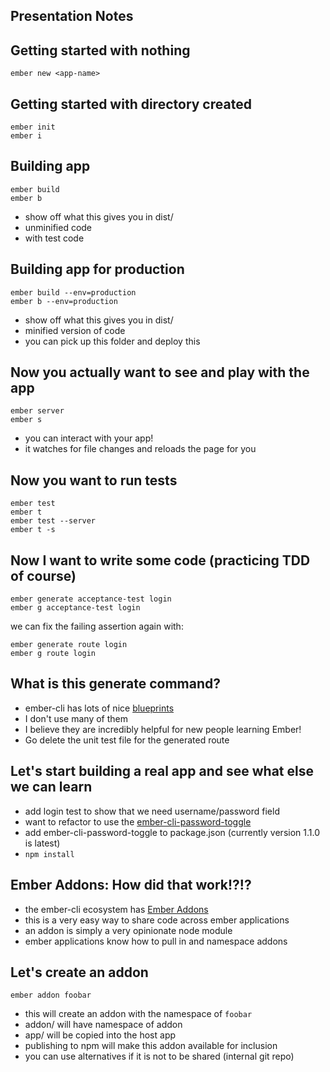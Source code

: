 Presentation Notes
------------------

## Getting started with nothing

    ember new <app-name>

##  Getting started with directory created

    ember init
    ember i

## Building app

    ember build
    ember b

- show off what this gives you in dist/
 - unminified code
 - with test code

## Building app for production

    ember build --env=production
    ember b --env=production

- show off what this gives you in dist/
 - minified version of code
 - you can pick up this folder and deploy this

## Now you actually want to see and play with the app

    ember server
    ember s

- you can interact with your app!
- it watches for file changes and reloads the page for you

## Now you want to run tests

    ember test
    ember t
    ember test --server
    ember t -s

## Now I want to write some code (practicing TDD of course)

    ember generate acceptance-test login
    ember g acceptance-test login

we can fix the failing assertion again with:

    ember generate route login
    ember g route login

## What is this generate command?

- ember-cli has lots of nice [blueprints]
- I don't use many of them
- I believe they are incredibly helpful for new people learning Ember!
- Go delete the unit test file for the generated route

## Let's start building a real app and see what else we can learn

- add login test to show that we need username/password field
- want to refactor to use the [ember-cli-password-toggle]
 - add ember-cli-password-toggle to package.json (currently version 1.1.0 is latest)
 - `npm install`

## Ember Addons:  How did that work!?!?

- the ember-cli ecosystem has [Ember Addons]
 - this is a very easy way to share code across ember applications
 - an addon is simply a very opinionate node module
 - ember applications know how to pull in and namespace addons

## Let's create an addon

    ember addon foobar

- this will create an addon with the namespace of `foobar`
- addon/ will have namespace of addon
- app/ will be copied into the host app
- publishing to npm will make this addon available for inclusion
- you can use alternatives if it is not to be shared (internal git repo)


[blueprints]: http://www.ember-cli.com/#generators-and-blueprints
[ember-cli-password-toggle]: https://github.com/nchristus/ember-cli-password-toggle
[Ember Addons]: http://emberaddons.com
